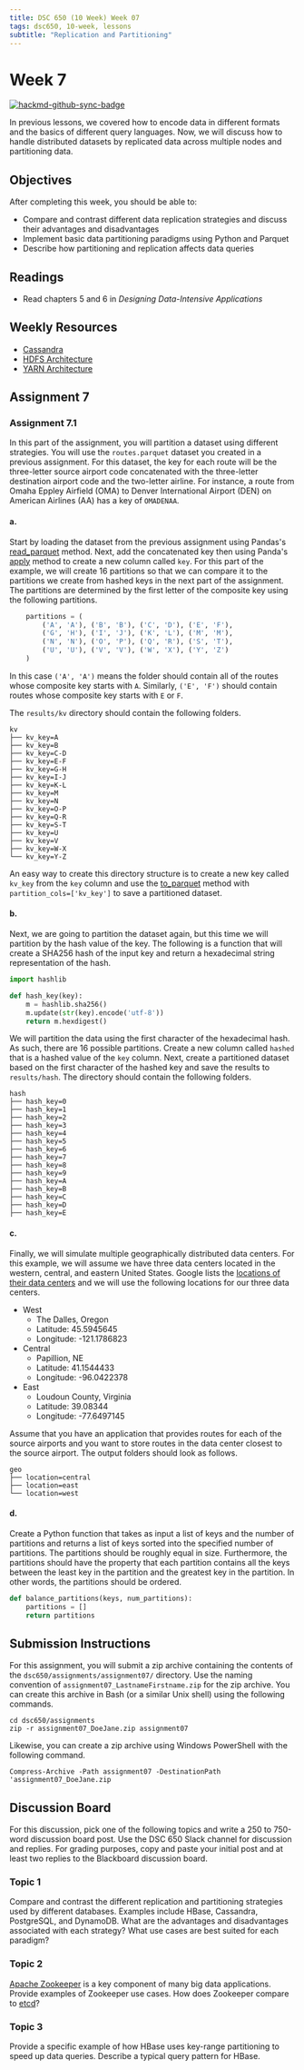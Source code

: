```yaml
---
title: DSC 650 (10 Week) Week 07
tags: dsc650, 10-week, lessons
subtitle: "Replication and Partitioning"
---
```


# Week 7

[![hackmd-github-sync-badge](https://hackmd.io/hwFN4hFKT0uTfkaTXtwvqA/badge)](https://hackmd.io/hwFN4hFKT0uTfkaTXtwvqA)


In previous lessons, we covered how to encode data in different formats and the basics of different query languages.  Now, we will discuss how to handle distributed datasets by replicated data across multiple nodes and partitioning data. 

## Objectives

After completing this week, you should be able to:

* Compare and contrast different data replication strategies and discuss their advantages and disadvantages
* Implement basic data partitioning paradigms using Python and Parquet
* Describe how partitioning and replication affects data queries

## Readings

* Read chapters 5 and 6 in *Designing Data-Intensive Applications*

## Weekly Resources

* [Cassandra][cassandra-architecture]
* [HDFS Architecture][hdfs-architecture]
* [YARN Architecture][yarn-architecture]

## Assignment 7

### Assignment 7.1

In this part of the assignment, you will partition a dataset using different strategies.  You will use the `routes.parquet` dataset you created in a previous assignment. For this dataset, the key for each route will be the three-letter source airport code concatenated with the three-letter destination airport code and the two-letter airline.  For instance, a route from Omaha Eppley Airfield (OMA) to Denver International Airport (DEN) on American Airlines (AA) has a key of `OMADENAA`.  

#### a. 

Start by loading the dataset from the previous assignment using Pandas's [read_parquet][pandas-read-parquet] method. Next, add the concatenated key then using Panda's [apply][pandas-apply] method to create a new column called `key`. For this part of the example, we will create 16 partitions so that we can compare it to the partitions we create from hashed keys in the next part of the assignment.  The partitions are determined by the first letter of the composite key using the following partitions. 

```python
    partitions = (
        ('A', 'A'), ('B', 'B'), ('C', 'D'), ('E', 'F'),
        ('G', 'H'), ('I', 'J'), ('K', 'L'), ('M', 'M'),
        ('N', 'N'), ('O', 'P'), ('Q', 'R'), ('S', 'T'),
        ('U', 'U'), ('V', 'V'), ('W', 'X'), ('Y', 'Z')
    )
```

In this case `('A', 'A')` means the folder should contain all of the routes whose composite key starts with `A`.  Similarly, `('E', 'F')` should contain routes whose composite key starts with `E` or `F`. 

The `results/kv` directory should contain the following folders.

```shell
kv
├── kv_key=A
├── kv_key=B
├── kv_key=C-D
├── kv_key=E-F
├── kv_key=G-H
├── kv_key=I-J
├── kv_key=K-L
├── kv_key=M
├── kv_key=N
├── kv_key=O-P
├── kv_key=Q-R
├── kv_key=S-T
├── kv_key=U
├── kv_key=V
├── kv_key=W-X
└── kv_key=Y-Z
```

An easy way to create this directory structure is to create a new key called `kv_key` from the `key` column and use the [to_parquet][pandas-to-parquet] method with `partition_cols=['kv_key']` to save a partitioned dataset. 

#### b. 

Next, we are going to partition the dataset again, but this time we will partition by the hash value of the key.  The following is a function that will create a SHA256 hash of the input key and return a hexadecimal string representation of the hash. 

```python
import hashlib

def hash_key(key):
    m = hashlib.sha256()
    m.update(str(key).encode('utf-8'))
    return m.hexdigest()
```

We will partition the data using the first character of the hexadecimal hash.  As such, there are 16 possible partitions. Create a new column called `hashed` that is a hashed value of the `key` column.  Next, create a partitioned dataset based on the first character of the hashed key and save the results to `results/hash`.  The directory should contain the following folders. 

```shell 
hash
├── hash_key=0
├── hash_key=1
├── hash_key=2
├── hash_key=3
├── hash_key=4
├── hash_key=5
├── hash_key=6
├── hash_key=7
├── hash_key=8
├── hash_key=9
├── hash_key=A
├── hash_key=B
├── hash_key=C
├── hash_key=D
├── hash_key=E
```

#### c. 

Finally, we will simulate multiple geographically distributed data centers. For this example, we will assume we have three data centers located in the western, central, and eastern United States.  Google lists the [locations of their data centers][google-datacenters] and we will use the following locations for our three data centers. 
* West
    * The Dalles, Oregon
    * Latitude: 45.5945645
    * Longitude: -121.1786823
* Central
    * Papillion, NE
    * Latitude: 41.1544433
    * Longitude: -96.0422378
* East
    * Loudoun County, Virginia
    * Latitude: 39.08344
    * Longitude: -77.6497145

Assume that you have an application that provides routes for each of the source airports and you want to store routes in the data center closest to the source airport.  The output folders should look as follows. 

```shell
geo
├── location=central
├── location=east
└── location=west
```

#### d. 

Create a Python function that takes as input a list of keys and the number of partitions and returns a list of keys sorted into the specified number of partitions. The partitions should be roughly equal in size. Furthermore, the partitions should have the property that each partition contains all the keys between the least key in the partition and the greatest key in the partition.  In other words, the partitions should be ordered.  

```python
def balance_partitions(keys, num_partitions):
    partitions = []
    return partitions
```

## Submission Instructions

For this assignment, you will submit a zip archive containing the contents of the `dsc650/assignments/assignment07/` directory. Use the naming convention of `assignment07_LastnameFirstname.zip` for the zip archive. You can create this archive in Bash (or a similar Unix shell) using the following commands. 

```shell
cd dsc650/assignments
zip -r assignment07_DoeJane.zip assignment07
```

Likewise, you can create a zip archive using Windows PowerShell with the following command. 

```shell
Compress-Archive -Path assignment07 -DestinationPath 'assignment07_DoeJane.zip
```

## Discussion Board

For this discussion, pick one of the following topics and write a 250 to 750-word discussion board post. Use the DSC 650 Slack channel for discussion and replies.  For grading purposes, copy and paste your initial post and at least two replies to the Blackboard discussion board. 

### Topic 1
 
 Compare and contrast the different replication and partitioning strategies used by different databases.  Examples include HBase, Cassandra, PostgreSQL, and DynamoDB.  What are the advantages and disadvantages associated with each strategy?  What use cases are best suited for each paradigm? 

### Topic 2

[Apache Zookeeper][zookeeper] is a key component of many big data applications.  Provide examples of Zookeeper use cases.  How does Zookeeper compare to [etcd][etcd]? 

### Topic 3

Provide a specific example of how HBase uses key-range partitioning to speed up data queries.  Describe a typical query pattern for HBase. 

[arrow-parquet]: https://arrow.apache.org/docs/python/parquet.html#writing-to-partitioned-datasets
[cassandra-architecture]: https://cassandra.apache.org/doc/latest/architecture/index.html
[etcd]: https://etcd.io/
[hdfs-architecture]: https://hadoop.apache.org/docs/stable/hadoop-project-dist/hadoop-hdfs/HdfsDesign.html
[google-datacenters]: https://www.google.com/about/datacenters/locations/
[pandas-apply]: https://pandas.pydata.org/pandas-docs/stable/reference/api/pandas.DataFrame.apply.html
[pandas-read-parquet]: https://pandas.pydata.org/pandas-docs/stable/reference/api/pandas.read_parquet.html
[pandas-to-parquet]: https://pandas.pydata.org/pandas-docs/stable/reference/api/pandas.DataFrame.to_parquet.html
[yarn-architecture]: https://hadoop.apache.org/docs/stable/hadoop-yarn/hadoop-yarn-site/YARN.html
[zookeeper]: https://zookeeper.apache.org/